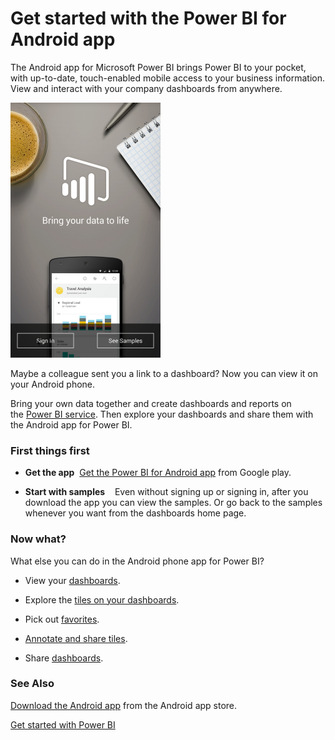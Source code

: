 ﻿<properties 
   pageTitle="Get started with the Power BI for Android app"
   description="Get started with the Power BI for Android app"
   services="powerbi" 
   documentationCenter="" 
   authors="v-anpasi" 
   manager="mblythe" 
   editor=""
   tags=""/>
 
<tags
   ms.service="powerbi"
   ms.devlang="NA"
   ms.topic="article"
   ms.tgt_pltfrm="NA"
   ms.workload="powerbi"
   ms.date="09/28/2015"
   ms.author="v-anpasi"/>
# Get started with the Power BI for Android app

The Android app for Microsoft Power BI brings Power BI to your pocket, with up-to-date, touch-enabled mobile access to your business information. View and interact with your company dashboards from anywhere.

![](media/powerbi-mobile-android-app-get-started/PBI_Andr_StartScrnSm.png)

Maybe a colleague sent you a link to a dashboard? Now you can view it on your Android phone.

Bring your own data together and create dashboards and reports on the [Power BI service](http://go.microsoft.com/fwlink/?LinkID=513879 "Power BI to sign up"). Then explore your dashboards and share them with the Android app for Power BI.

### First things first

-   **Get the app**  [Get the Power BI for Android app](https://support.powerbi.com/knowledgebase/articles/577785) from Google play.

-   **Start with samples**    Even without signing up or signing in, after you download the app you can view the samples. Or go back to the samples whenever you want from the dashboards home page.

### Now what?

What else you can do in the Android phone app for Power BI?

-   View your [dashboards](https://support.powerbi.com/knowledgebase/articles/608316).

-   Explore the [tiles on your dashboards](https://support.powerbi.com/knowledgebase/articles/608319).

-   Pick out [favorites](https://support.powerbi.com/knowledgebase/articles/608328).

-   [Annotate and share tiles](https://support.powerbi.com/knowledgebase/articles/608340).

-   Share [dashboards](https://support.powerbi.com/knowledgebase/articles/608337).

### See Also

[Download the Android app](http://go.microsoft.com/fwlink/?LinkID=544867) from the Android app store.

[Get started with Power BI](http://support.powerbi.com/knowledgebase/articles/430814)

